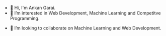 - 👋 Hi, I'm Ankan Garai.
- 👀 I’m interested in Web Development, Machine Learning and Competitve Programming.
<!-- - 🌱 I’m currently learning  -->
- 💞️ I’m looking to collaborate on Machine Learning and Web Development.
<!-- - 📫 Feel free to mail me for contribution regarding any projects. -->

<!---
RonnieCOOL/RonnieCOOL is a ✨ special ✨ repository because its `README.md` (this file) appears on your GitHub profile.
You can click the Preview link to take a look at your changes.
--->
